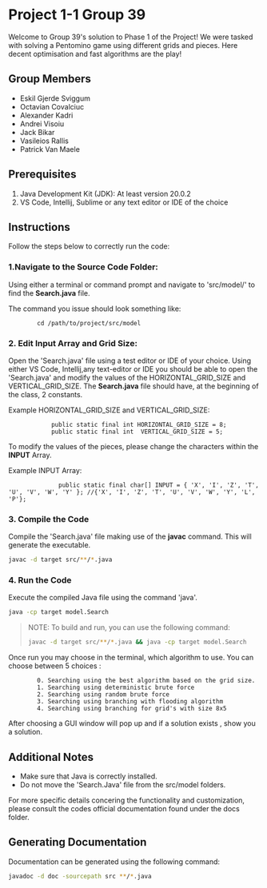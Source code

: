 # Project 1-1 Group 39

Welcome to Group 39's solution to Phase 1 of the Project! We were tasked with solving a Pentomino game using different grids and pieces.  Here decent optimisation and fast algorithms are the play!


## Group Members

- Eskil Gjerde Sviggum
- Octavian Covalciuc
- Alexander Kadri
- Andrei Visoiu
- Jack Bikar 
- Vasileios Rallis
- Patrick Van Maele


## Prerequisites

1. Java Development Kit (JDK): At least version 20.0.2 
2. VS Code, Intellij, Sublime or any text editor or IDE of the choice

## Instructions
Follow the steps below to correctly run the code:
        
###  1.Navigate to the Source Code Folder:

Using either a terminal or command prompt and navigate to 'src/model/' to find
the **Search.java** file.
            
The command you issue should look something like:
            
            cd /path/to/project/src/model 
        
###  2. Edit Input Array and Grid Size:
Open the 'Search.java' file using a test editor or IDE of your choice. Using either VS Code, Intellij,any text-editor or IDE you should be able to open the 'Search.java' and modify the values of the HORIZONTAL_GRID_SIZE and VERTICAL_GRID_SIZE. The **Search.java** file should have, at the beginning of the class, 2 constants. 

Example HORIZONTAL_GRID_SIZE and VERTICAL_GRID_SIZE:
                
                public static final int HORIZONTAL_GRID_SIZE = 8;
                public static final int  VERTICAL_GRID_SIZE = 5; 

To modify the values of the pieces, please change the characters within the **INPUT** Array. 

Example INPUT Array:

                  public static final char[] INPUT = { 'X', 'I', 'Z', 'T', 'U', 'V', 'W', 'Y' }; //{'X', 'I', 'Z', 'T', 'U', 'V', 'W', 'Y', 'L', 'P'};


           

     
###  3. Compile the Code
Compile the 'Search.java' file making use of the **javac** command. This will generate the executable.

```bash
javac -d target src/**/*.java
```

### 4. Run the Code
Execute the compiled Java file using the command 'java'.

```bash
java -cp target model.Search
```

> NOTE: To build and run, you can use the following command: 
> ```bash
> javac -d target src/**/*.java && java -cp target model.Search
> ```

Once run you may choose in the terminal, which algorithm to use. You can choose between 5 choices :

            0. Searching using the best algorithm based on the grid size.
            1. Searching using deterministic brute force
            2. Searching using random brute force
            3. Searching using branching with flooding algorithm
            4. Searching using branching for grid's with size 8x5

After choosing a GUI window will pop up and if a solution exists , show you a solution.
 

## Additional Notes
- Make sure that Java is correctly installed.
- Do not move the 'Search.Java' file from the src/model folders.
    
For more specific details concering the functionality and customization, please consult the codes official documentation found
    under the docs folder. 

## Generating Documentation

Documentation can be generated using the following command:

```bash
javadoc -d doc -sourcepath src **/*.java
```